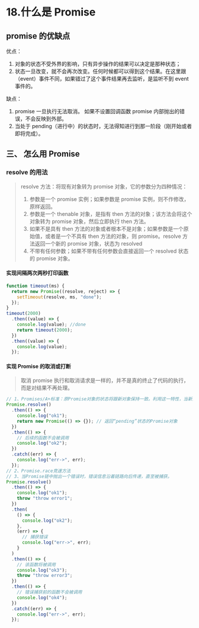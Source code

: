 # 18.什么是 Promise

## promise 的优缺点

优点：

1. 对象的状态不受外界的影响，只有异步操作的结果可以决定是那种状态；
2. 状态一旦改变，就不会再次改变。任何时候都可以得到这个结果。在这里跟（event）事件不同，如果错过了这个事件结果再去监听，是监听不到 event 事件的。

缺点：

1. promise 一旦执行无法取消。 如果不设置回调函数 promise 内部抛出的错误，不会反映到外部。
2. 当处于 pending（进行中）的状态时，无法得知进行到那一阶段（刚开始或者即将完成）。

## 三、 怎么用 Promise

### resolve 的用法

> resolve 方法：将现有对象转为 promise 对象，它的参数分为四种情况：
>
> 1. 参数是一个 promise 实例；如果参数是 promise 实例，则不作修改，原样返回。
> 2. 参数是一个 thenable 对象，是指有 then 方法的对象；该方法会将这个对象转为 promise 对象，然后立即执行 then 方法。
> 3. 如果不是具有 then 方法的对象或者根本不是对象；如果参数是一个原始值，或者是一个不具有 then 方法的对象，则 promise。resolve 方法返回一个新的 promise 对象，状态为 resolved
> 4. 不带有任何参数；如果不带有任何参数会直接返回一个 resolved 状态的 promise 对象。

#### 实现间隔两次两秒打印函数

```javascript
function timeout(ms) {
  return new Promise((resolve, reject) => {
    setTimeout(resolve, ms, "done");
  });
}
timeout(2000)
  .then((value) => {
    console.log(value); //done
    return timeout(2000);
  })
  .then((value) => {
    console.log(value);
  });
```

#### 实现 Promise 的取消或打断

> 取消 promise 执行和取消请求是一样的，并不是真的终止了代码的执行，而是对结果不再处理。

```js
// 1、Promises/A+标准：原Promise对象的状态将跟新对象保持一致。利用这一特性，当新对象保持“pending”状态时，原Promise链将会中止执行
Promise.resolve()
  .then(() => {
    console.log("ok1");
    return new Promise(() => {}); // 返回“pending”状态的Promise对象
  })
  .then(() => {
    // 后续的函数不会被调用
    console.log("ok2");
  })
  .catch((err) => {
    console.log("err->", err);
  });
// 2、Promise.race竞速方法
// 3、当Promise链中抛出一个错误时，错误信息沿着链路向后传递，直至被捕获。
Promise.resolve()
  .then(() => {
    console.log("ok1");
    throw "throw error1";
  })
  .then(
    () => {
      console.log("ok2");
    },
    (err) => {
      // 捕获错误
      console.log("err->", err);
    }
  )
  .then(() => {
    // 该函数将被调用
    console.log("ok3");
    throw "throw error3";
  })
  .then(() => {
    // 错误捕获前的函数不会被调用
    console.log("ok4");
  })
  .catch((err) => {
    console.log("err->", err);
  });
```

